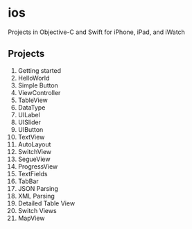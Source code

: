 # ios
Projects in Objective-C and Swift for iPhone, iPad, and iWatch
## Projects
1. Getting started
2. HelloWorld
3. Simple Button
4. ViewController
5. TableView
6. DataType
7. UILabel
8. UISlider
9. UIButton
10. TextView
11. AutoLayout
12. SwitchView
13. SegueView
14. ProgressView
15. TextFields
16. TabBar
17. JSON Parsing
18. XML Parsing
19. Detailed Table View
20. Switch Views
21. MapView 

